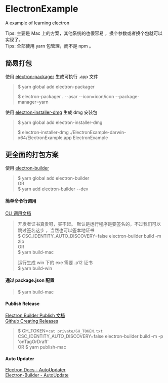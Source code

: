 # ElectronExample

A example of learning electron

Tips: 主要是 Mac 上的方案，其他系统的也很容易 ，换个参数或者换个包就可以实现了。  
Tips: 全部使用 yarn 包管理，而不是 npm 。  


## 简易打包

使用 [electron-packager](https://github.com/electron-userland/electron-packager) 生成可执行 .app 文件

> $ yarn global add electron-packager   
> 
> $ electron-packager . --asar --icon=icon/icon --package-manager=yarn   

使用 [electron-installer-dmg](https://github.com/mongodb-js/electron-installer-dmg) 生成 dmg 安装包

> $ yarn global add electron-installer-dmg   
> 
> $ electron-installer-dmg ./ElectronExample-darwin-x64/ElectronExample.app   ElectronExample

## 更全面的打包方案

使用 [electron-builder](https://github.com/electron-userland/electron-builder) 

> $ yarn global add electron-builder   
> OR  
> $ yarn add electron-builder --dev   


#### 简单命令行调用

[CLI 调用文档](https://www.electron.build/cli)

> 开发者证书真贵呀，买不起。 
> 默认是运行程序是要签名的，不过我们可以跳过签名这步 ，当然也可以签本地证书   
> $ CSC_IDENTITY_AUTO_DISCOVERY=false electron-builder build -m zip      
> OR  
> $ yarn build-mac  
>
> 运行生成 win 下的 exe 需要 .p12 证书  
> $ yarn build-win  

#### 通过 package.json 配置  

> $ yarn build-mac   

#### Publish Release  

[Electron Builder Publish 文档](https://www.electron.build/configuration/publish)   
[Github Creating Releases](https://help.github.com/articles/creating-releases/)   

> $ GH_TOKEN=`cat private/GH_TOKEN.txt` CSC_IDENTITY_AUTO_DISCOVERY=false electron-builder build -m -p 'onTagOrDraft'    
> OR
> $ yarn publish-mac 

#### Auto Updater
[Electron Docs - AutoUpdater](https://electronjs.org/docs/api/auto-updater)  
[Electron-Builder - AutoUpdate](https://www.electron.build/auto-update)  





